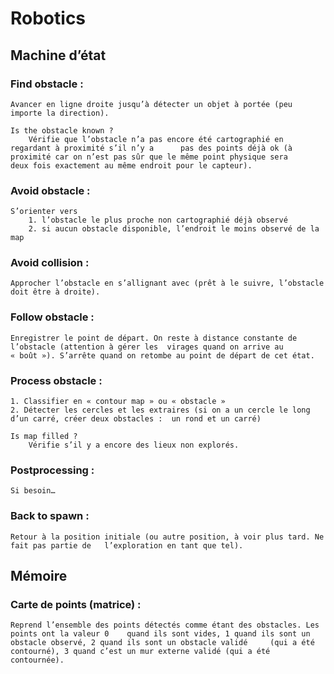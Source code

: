 # Robotics

## Machine d’état

### Find obstacle :
	Avancer en ligne droite jusqu’à détecter un objet à portée (peu importe la direction).
	
	Is the obstacle known ?
		Vérifie que l’obstacle n’a pas encore été cartographié en regardant à proximité s’il n’y a 		pas des points déjà ok (à proximité car on n’est pas sûr que le même point physique sera 		deux fois exactement au même endroit pour le capteur).

### Avoid obstacle :
	S’orienter vers
		1. l’obstacle le plus proche non cartographié déjà observé
		2. si aucun obstacle disponible, l’endroit le moins observé de la map

### Avoid collision :
	Approcher l’obstacle en s’allignant avec (prêt à le suivre, l’obstacle doit être à droite).

### Follow obstacle :
	Enregistrer le point de départ. On reste à distance constante de l’obstacle (attention à gérer les 	virages quand on arrive au « boût »). S’arrête quand on retombe au point de départ de cet état.

### Process obstacle :
	1. Classifier en « contour map » ou « obstacle »
	2. Détecter les cercles et les extraires (si on a un cercle le long d’un carré, créer deux obstacles : 	un rond et un carré)

	Is map filled ?
		Vérifie s’il y a encore des lieux non explorés.

### Postprocessing :
	Si besoin…

### Back to spawn :
	Retour à la position initiale (ou autre position, à voir plus tard. Ne fait pas partie de 	l’exploration en tant que tel).

## Mémoire

### Carte de points (matrice) :
	Reprend l’ensemble des points détectés comme étant des obstacles. Les points ont la valeur 0 	quand ils sont vides, 1 quand ils sont un obstacle observé, 2 quand ils sont un obstacle validé 	(qui a été contourné), 3 quand c’est un mur externe validé (qui a été contournée).
